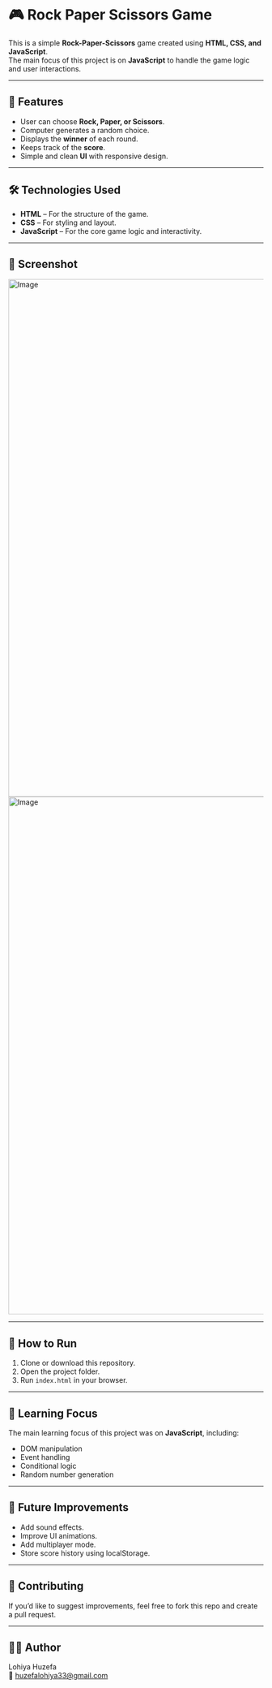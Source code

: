 # 🎮 Rock Paper Scissors Game  

This is a simple **Rock-Paper-Scissors** game created using **HTML, CSS, and JavaScript**.  
The main focus of this project is on **JavaScript** to handle the game logic and user interactions.  

---

## 🚀 Features
- User can choose **Rock, Paper, or Scissors**.
- Computer generates a random choice.
- Displays the **winner** of each round.
- Keeps track of the **score**.
- Simple and clean **UI** with responsive design.

---

## 🛠️ Technologies Used
- **HTML** – For the structure of the game.  
- **CSS** – For styling and layout.  
- **JavaScript** – For the core game logic and interactivity.  

---

## 📸 Screenshot
<img width="1920" height="1020" alt="Image" src="https://github.com/user-attachments/assets/3732f020-ff65-452f-93e2-918780207e71" /><br>
<img width="1920" height="1020" alt="Image" src="https://github.com/user-attachments/assets/bb93c33e-26af-4b01-8376-01084b3a24e1" />

---

## 📂 How to Run
1. Clone or download this repository.  
2. Open the project folder.  
3. Run `index.html` in your browser.  

---

## 🎯 Learning Focus
The main learning focus of this project was on **JavaScript**, including:
- DOM manipulation  
- Event handling  
- Conditional logic  
- Random number generation  

---

## 📌 Future Improvements
- Add sound effects.  
- Improve UI animations.  
- Add multiplayer mode.  
- Store score history using localStorage.  

---

## 🤝 Contributing
If you’d like to suggest improvements, feel free to fork this repo and create a pull request.  

---

## 👨‍💻 Author
Lohiya Huzefa  
📧 huzefalohiya33@gmail.com
